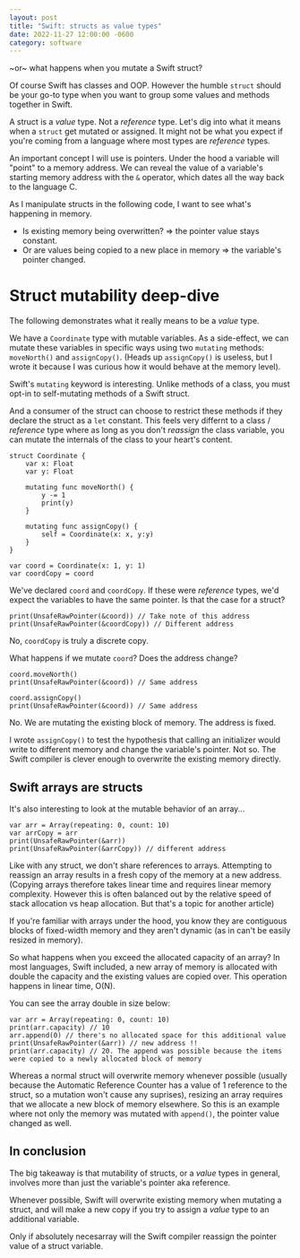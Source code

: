 ```yaml
---
layout: post
title: "Swift: structs as value types"
date: 2022-11-27 12:00:00 -0600
category: software 
---
```


~or~ what happens when you mutate a Swift struct?

Of course Swift has classes and OOP. However the humble `struct` should be your go-to type when you want to group some values and methods together in Swift.

A struct is a *value* type. Not a *reference* type. Let's dig into what it means when a `struct` get mutated or assigned. It might not be what you expect if you're coming from a language where most types are *reference* types.

An important concept I will use is pointers. Under the hood a variable will "point" to a memory address. We can reveal the value of a variable's starting memory address with the `&` operator, which dates all the way back to the language C.

As I manipulate structs in the following code, I want to see what's happening in memory.

- Is existing memory being overwritten? => the pointer value stays constant.
- Or are values being copied to a new place in memory => the variable's pointer changed.

# Struct mutability deep-dive

The following demonstrates what it really means to be a *value* type.

We have a `Coordinate` type with mutable variables. As a side-effect, we can mutate these variables in specific ways using two `mutating` methods: `moveNorth()` and `assignCopy()`. (Heads up `assignCopy()` is useless, but I wrote it because I was curious how it would behave at the memory level).

Swift's `mutating` keyword is interesting. Unlike methods of a class, you must opt-in to self-mutating methods of a Swift struct.

And a consumer of the struct can choose to restrict these methods if they declare the struct as a `let` constant. This feels very differnt to a class / *reference* type where as long as you don't *reassign* the class variable, you can mutate the internals of the class to your heart's content.

```
struct Coordinate {
	var x: Float
	var y: Float

    mutating func moveNorth() {
        y -= 1
        print(y)
    }

    mutating func assignCopy() {
        self = Coordinate(x: x, y:y)
    }
}

var coord = Coordinate(x: 1, y: 1)
var coordCopy = coord
```

We've declared `coord` and `coordCopy`. If these were *reference* types, we'd expect the variables to have the same pointer. Is that the case for a struct?

```
print(UnsafeRawPointer(&coord)) // Take note of this address
print(UnsafeRawPointer(&coordCopy)) // Different address
```
No, `coordCopy` is truly a discrete copy.

What happens if we mutate `coord`? Does the address change?

```
coord.moveNorth()
print(UnsafeRawPointer(&coord)) // Same address

coord.assignCopy()
print(UnsafeRawPointer(&coord)) // Same address
```
No. We are mutating the existing block of memory. The address is fixed.

I wrote `assignCopy()` to test the hypothesis that calling an initializer would write to different memory and change the variable's pointer. Not so. The Swift compiler is clever enough to overwrite the existing memory directly.

## Swift arrays are structs

It's also interesting to look at the mutable behavior of an array...

```
var arr = Array(repeating: 0, count: 10)
var arrCopy = arr
print(UnsafeRawPointer(&arr))
print(UnsafeRawPointer(&arrCopy)) // different address
```
Like with any struct, we don't share references to arrays. Attempting to reassign an array results in a fresh copy of the memory at a new address. (Copying arrays therefore takes linear time and requires linear memory complexity. However this is often balanced out by the relative speed of stack allocation vs heap allocation. But that's a topic for another article)

If you're familiar with arrays under the hood, you know they are contiguous blocks of fixed-width memory and they aren't dynamic (as in can't be easily resized in memory).

So what happens when you exceed the allocated capacity of an array? In most languages, Swift included, a new array of memory is allocated with double the capacity and the existing values are copied over. This operation happens in linear time, O(N).

You can see the array double in size below:

```
var arr = Array(repeating: 0, count: 10)
print(arr.capacity) // 10
arr.append(0) // there's no allocated space for this additional value
print(UnsafeRawPointer(&arr)) // new address !!
print(arr.capacity) // 20. The append was possible because the items were copied to a newly allocated block of memory
```
Whereas a normal struct will overwrite memory whenever possible (usually because the Automatic Reference Counter has a value of 1 reference to the struct, so a mutation won't cause any suprises), resizing an array requires that we allocate a new block of memory elsewhere. So this is an example where not only the memory was mutated with `append()`, the pointer value changed as well.

## In conclusion

The big takeaway is that mutability of structs, or a *value* types in general, involves more than just the variable's pointer aka reference.

Whenever possible, Swift will overwrite existing memory when mutating a struct, and will make a new copy if you try to assign a *value* type to an additional variable.

Only if absolutely necesarray will the Swift compiler reassign the pointer value of a struct variable.
